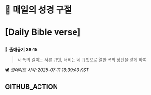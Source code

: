 # 🙏 매일의 성경 구절
# [Daily Bible verse]
##
<!-- START_BIBLE_VERSE -->
📖 **출애굽기 36:15**
> 각 폭의 길이는 서른 규빗, 너비는 네 규빗으로 열한 폭의 장단을 같게 하여

🕊️ _업데이트 시각: 2025-07-11 16:39:03 KST_
  <!-- END_BIBLE_VERSE -->
## GITHUB_ACTION
